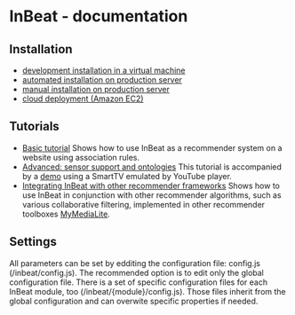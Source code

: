 # InBeat - documentation 

## Installation

 - [development installation in a virtual machine](#local-and-development-installation-recommended)
 - [automated installation on production server](#production-installation)
 - [manual installation on production server](#manual-installation)
 - [cloud deployment (Amazon EC2)](#deployment-on-amazon-ec2)

## Tutorials

* [Basic tutorial](./tutorial-newsrec.md) Shows how to use InBeat as a recommender system on a website using association rules.
* [Advanced: sensor support and ontologies](./tutorial-smarttv.md) This tutorial is accompanied by a [demo](http://inbeat.eu/demo/base/) using a SmartTV emulated by YouTube player.
* [Integrating InBeat with other recommender frameworks](./tutorial-external.md) Shows how to use InBeat in conjunction with other recommender algorithms, such as various collaborative  filtering, implemented in other recommender toolboxes  [MyMediaLite](http://www.mymedialite.net/).

## Settings

All parameters can be set by edditing the configuration file: config.js (/inbeat/config.js). The recommended option is to edit only the global configuration file.  There is a set of specific configuration files for each InBeat module, too (/inbeat/{module}/config.js). Those files inherit from the global configuration and can overwite specific properties if needed. 
